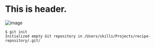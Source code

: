 # This is header.
![image](https://github.com/Kawarai-S/skills-communicate-using-markdown/assets/130648410/21ebb257-e7e7-4af2-b78c-c59ff9efcfa5)
```
$ git init
Initialized empty Git repository in /Users/skills/Projects/recipe-repository/.git/
```
